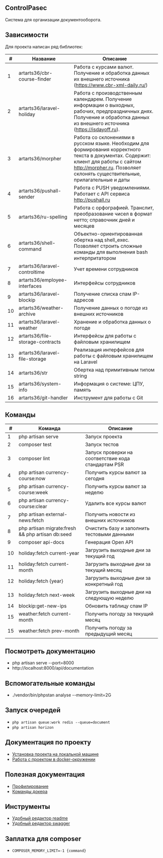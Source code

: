 ## ControlPasec

Система для организации документооборота.

## Зависимости

Для проекта написан ряд библиотек:

| #   | Название  | Описание   |
| ------------ | ------------ | ------------ |
| 1  | artarts36/cbr-course-finder  | Работа с курсами валют. Получение и обработка данных их внешнего источника (https://www.cbr-xml-daily.ru/)  |
|  2 | artarts36/laravel-holiday  | Работа с производственным календарем. Получение информации о выходных, рабочих, предпраздничных днях. Получение и обработка данных из внешнего источника (https://isdayoff.ru).  |
|  3 | artarts36/morpher  | Работа со склонениями в русском языке. Необходим для формирования корректного текста в документах. Содержит: клиент для работы с сайтом http://morpher.ru. Позволяет склонять существительные, прилагательные и даты   |
|  4 |  artarts36/pushall-sender  | Работа с PUSH уведомлениями. Работает с API сервиса http://pushall.ru  |
| 5  | artarts36/ru-spelling  | Работа с орфографией. Транслит,  преобразование чисел в формат нетто; справочник дней и месяцев  |
| 6  | artarts36/shell-command  | Объектно-ориентированная обертка над shell_exec. Позволяет строить сложные команды для выполнения bash интерпритатором  |
| 7 | artarts36/laravel-controltime | Учет времени сотрудников |
| 8 | artarts36/employee-interfaces | Интерфейсы сотрудников |
| 9 | artarts36/laravel-blockip | Получение списка спам IP-адресов | 
| 10 | artarts36/weather-archive | Получение данных о погоде из внешних источников |
| 11 | artarts36/laravel-weather | Хранение и обработка данных о погоде |
| 12 | artarts36/file-storage-contracts | Интерфейсы для работы с файловым хранилищем |
| 13 | artarts36/laravel-file-storage | Реализация интерфейсов для работы с файловым хранилищем на Laravel |
| 14 | artarts36/str | Обертка над примитивным типом string |
| 15 | artarts36/system-info | Информация о системе: ЦПУ, память |
| 16 | artarts36/git-handler | Инструмент для работы с Git |

## Команды

| #   | Команда  | Описание   |
| ------------ | ------------ | ------------ |
| 1 | php artisan serve | Запуск проекта |
| 2 | composer test | Запуск тестов |
| 3 | composer lint | Запуск проверки на соответствие кода стандартам PSR |
| 4  | php artisan currency-course:now | Получить курсы валют за сегодня |
| 5  | php artisan currency-course:week | Получить курсы валют за неделю |
| 6 | php artisan currency-course:clear | Удалить все курсы валют |
| 7 | php artisan external-news:fetch | Получить новости из внешних источников |
| 8 | php artisan migrate:fresh && php artisan db:seed | Очистить базу и заполнить тестовыми данными |
| 9 | composer api-docs | Генерация Open API |
| 10 | holiday:fetch current-year  | Загрузить выходные дни за текущий год  |
| 11 | holiday:fetch current-month | Загрузить выходные дни за текущий месяц |
| 12 | holiday:fetch {year} | Загрузить выходные дни за конкретный год |
| 13 | holiday:fetch next-week | Загрузить выходные дни на следующую неделю |
| 14 | blockip:get-new-ips | Обновить таблицу спам IP |
| 15 | weather:fetch current-month | Получить погоду за текущий месяц |
| 15 | weather:fetch prev-month | Получить погоду за предыдущий месяц |

## Посмотреть документацию
- php artisan serve --port=8000
- http://localhost:8000/api/documentation

## Вспомогательные команды
- ./vendor/bin/phpstan analyse --memory-limit=2G

## Запуск очередей
- `php artisan queue:work redis --queue=document`
- `php artisan horizon`

## Документация по проекту
* [Установка проекта на локальной машине](docs/install.local.md)
* [Работа с проектом в docker-окружении](docs/run.docker.md)

## Полезная документация
* [Профилирование](docs/profiling.md)
* [Команды докера](docs/docker.commands.md)

## Инструменты
* [Удобный редактор readme](https://pandao.github.io/editor.md/en.html)
* [Удобный редактор swagger](https://editor.swagger.io)

## Заплатка для composer
- `COMPOSER_MEMORY_LIMIT=-1 {command}`
